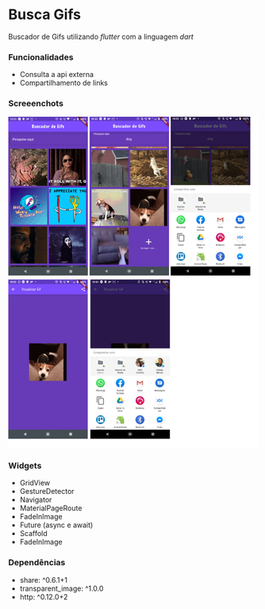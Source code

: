 # Busca Gifs
Buscador de Gifs utilizando *flutter* com a linguagem *dart*

### Funcionalidades

- Consulta a api externa
- Compartilhamento de links

### Screeenchots
![app](docs/screenshots/all.png)
### Widgets
- GridView
- GestureDetector
- Navigator
- MaterialPageRoute
- FadeInImage
- Future (async e await)
- Scaffold
- FadeInImage

### Dependências
 - share: ^0.6.1+1
 - transparent_image: ^1.0.0
 - http: ^0.12.0+2


